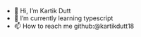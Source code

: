 - 👋 Hi, I’m Kartik Dutt
- 🌱 I’m currently learning typescript
- 📫 How to reach me github:@kartikdutt18

<!---
kartikdutt-msft/kartikdutt-msft is a ✨ special ✨ repository because its `README.md` (this file) appears on your GitHub profile.
You can click the Preview link to take a look at your changes.
--->
